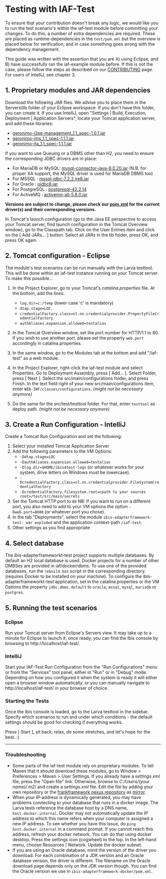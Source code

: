 # Testing with IAF-Test

To ensure that your contribution doesn't break any logic, we would like you to run the test scenario's within the iaf-test module before committing your changes. To do this, a number of extra dependencies are required. These are placed as runtime-dependencies in the `test/pom.xml` but the overview is placed below for verification, and in case something goes wrong with the dependency management.

This guide was written with the assertion that you are A) using Eclipse, and B) have successfully ran the iaf-example module before. If this is not the case, please follow the steps as described on our [CONTRIBUTING](https://github.com/ibissource/iaf/blob/master/CONTRIBUTING.md#developing-with-eclipse) page. For users of IntelliJ, see chapter 3.

## 1. Proprietary modules and JAR dependencies

Download the following JAR files. We advise you to place them in the Servers\lib folder of your Eclipse workspace. If you don't have this folder, you can create it.
If you use IntelliJ, open "Settings | Build, Execution, Deployment | Application Servers", locate your Tomcat application server, and add these libraries:
* [geronimo-j2ee-management\_1.1_spec-1.0.1.jar](https://mvnrepository.com/artifact/org.apache.geronimo.specs/geronimo-j2ee-management_1.1_spec/1.0.1)
* [geronimo-jms\_1.1_spec-1.1.1.jar](https://mvnrepository.com/artifact/org.apache.geronimo.specs/geronimo-jms_1.1_spec/1.1.1)
* [geronimo-jta\_1.1_spec-1.1.1.jar](https://mvnrepository.com/artifact/org.apache.geronimo.specs/geronimo-jta_1.1_spec/1.1.1)

If you want to use Queuing or a DBMS other than H2, you need to ensure the corresponding JDBC drivers are in place:
* For MariaDB or MySQL: [mysql-connector-java-8.0.20.jar](https://dev.mysql.com/downloads/connector/j/) (N.B. for proper XA support, the MySQL driver is used for MariaDB DBMS too)
* For MSSQL           : [mssql-jdbc-7.2.2.jre8.jar](https://docs.microsoft.com/en-us/sql/connect/jdbc/download-microsoft-jdbc-driver-for-sql-server)
* For Oracle          : [ojdbc8.jar](https://www.oracle.com/database/technologies/appdev/jdbc-ucp-183-downloads.html)
* For PostgreSQL      : [postgresql-42.2.14](https://jdbc.postgresql.org/download/postgresql-42.2.14.jar)
* For ActiveMQ        : [activemq-all-5.8.0.jar](https://mvnrepository.com/artifact/org.apache.activemq/activemq-core/5.8.0)

**Versions are subject to change, please check our [pom.xml](https://github.com/ibissource/iaf/blob/master/pom.xml) for the current driver(s) and their corresponding versions.**

In Tomcat's launch configuration (go to the Java EE perspective to access your Tomcat server, find launch configuration in the Tomcat Overview window), go to the Classpath tab. Click on the User Entries item and click on the [ Add JARs... ] button. Select all JARs in the lib folder, press OK, and press OK again.

## 2. Tomcat configuration - Eclipse

The module's test scenarios can be run manually with the Larva testtool. This will be done within an iaf-test instance running on your Tomcat server. To make this possible...

1. In the Project Explorer, go to your Tomcat's _catalina.properties_ file. At the bottom, add the lines:

   - `log.dir=c:/temp` (lower case 'c' is mandatory)
   - `dtap.stage=LOC`.
   - `credentialFactory.class=nl.nn.credentialprovider.PropertyFileCredentialFactory`
   - `authAliases.expansion.allowed=testalias`
2. In the Tomcat Overview window, set the port number for HTTP/1.1 to 80. If you wish to use another port, please set the property `web.port` accordingly in catalina.properties.
3. In the same window, go to the Modules tab at the bottom and add "/iaf-test" as a web module.
4. In the Project Explorer, right-click the iaf-test module and select Properties. Go to Deployment Assembly, press [ Add... ]. Select Folder, press [ Next ]. Select the src/main/configurations folder, and press Finish. In the text field right of your new src/main/configurations item, enter `WEB-INF/classes/configurations`. _(might not be necessary anymore)_
5. Do the same for the src/test/testtool folder. For that, enter `testtool` as deploy path. _(might not be necessary anymore)_

## 3. Create a Run Configuration - IntelliJ

Create a Tomcat Run Configuration and set the following:
1. Select your installed Tomcat Application Server
2. Add the following parameters to the VM Options:
   - `-Ddtap.stage=LOC`
   - `-DauthAliases.expansion.allowed=testalias`
   - `-Dlog.dir=$HOME/ibis4test-logs` (or whatever works for your system, drive letters on Windows must be lowercase).
   - `-DcredentialFactory.class=nl.nn.credentialprovider.FileSystemCredentialFactory`
   - `-DcredentialFactory.filesystem.root=<path to your sources root>/test/src/main/secrets`
3. Set the Tomcat HTTP port to `80`
NB: If you want to run on a different port, you also need to add to your VM options the option `-Dweb.port=8080` (or whatever port you chose).
4. In the tab "Deployments", select the module `ibis-adapterframework-test: war exploded` and the application context-path `/iaf-test`.
5. Other settings as you find appropriate

## 4. Select database

The ibis-adapterframeworkt-test project supports multiple databases. By default an H2 local database is used.
Docker projects for a number of other DMBSes are provided in iaf/docker/dbms. To use one of the provided databases, run the `rebuild.bat` script in the corresponding directory. (requires Docker to be installed on your machine). To configure the ibis-adapterframeworkt-test application, set in the catalina.properties or the VM Options the property `jdbc.dbms.default` to `oracle`, `mssql`, `mysql`, `mariadb` or `postgres`.

## 5. Running the test scenarios

### Eclipse
Run your Tomcat server from Eclipse's Servers view. It may take up to a minute for Eclipse to launch it; once ready, you can find the Ibis console by browsing to http://localhost/iaf-test/.

### IntelliJ
Start your IAF-Test Run Configuration from the "Run Configurations" menu or from the "Services" tool panel, either in "Run" or in "Debug" mode.
Depending on how you configured it when the system is ready it will either open a browser window automatically, or you can manually navigate to http://localhost/iaf-test/ in your browser of choice.

### Starting the Tests
Once the Ibis console is loaded, go to the Larva testtool in the sidebar. Specify which scenarios to run and under which conditions - the default settings should be good for checking if everything works.

Press [ Start ], sit back, relax, do some stretches, and let's hope for the best. :)

---

### Troubleshooting

* Some parts of the iaf-test module rely on proprietary modules. To tell Maven that it should download these modules, go to Window > Preferences > Maven > User Settings. If you already have a _settings.xml_ file, press the "Open file" link. Otherwise, browse to _C:/Users/(your name)/.m2/_ and create a _settings.xml_ file. Edit the file by adding your own repository or the [frankframework nexus repository](https://nexus.frankframework.org/content/groups/private/) as [mirror](https://maven.apache.org/guides/mini/guide-mirror-settings.html).
* When your IP-address is dynamically generated, you may have problems connecting to your database that runs in a docker image. The Larva tests reference the database host by a DNS name, `host.docker.internal`. Docker may not automatically update the IP address to which this name refers when your computer is assigned a new IP address. To see whether you have this issue, do `ping host.docker.internal` in a command prompt. If you cannot reach this address, refresh your docker network. You can do that using docker desktop. Press the settings icon (cogwheel) to the top. In the left-hand menu, choose Resources | Network. Update the docker subnet.
* If you are using an Oracle database, mind the version of the driver you download. For each combination of a JDK version and an Oracle database version, the driver is different. The filename on the Oracle download page depends only on the JDK version though. You can find the Oracle version we use in `ibis-adapterframework-docker/pom.xml`.
